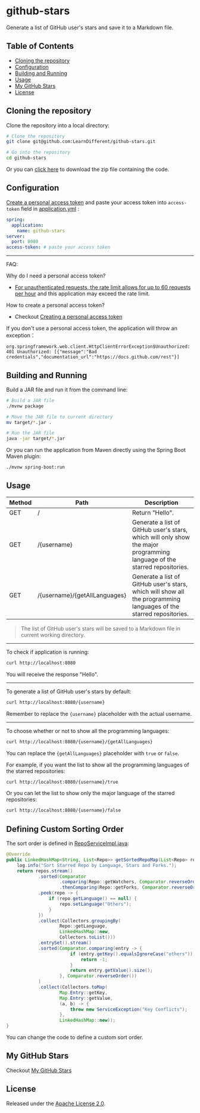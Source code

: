 # github-stars

Generate a list of GitHub user's stars and save it to a Markdown file.

## Table of Contents

* [Cloning the repository](#cloning-the-repository)
* [Configuration](#configuration)
* [Building and Running](#building-and-running)
* [Usage](#usage)
* [My GitHub Stars](#my-github-stars)
* [License](#license)

## Cloning the repository

Clone the repository into a local directory:

```bash
# Clone the repository
git clone git@github.com:LearnDifferent/github-stars.git

# Go into the repository
cd github-stars
```

Or you can [click here](https://github.com/LearnDifferent/github-stars/archive/refs/heads/master.zip) to download the zip file containing the code.

## Configuration

[Create a personal access token](https://github.com/settings/tokens) and paste your access token into `access-token` field in [application.yml](https://github.com/LearnDifferent/github-stars/blob/master/src/main/resources/application.yml) :

```yaml
spring:
  application:
    name: github-stars
server:
  port: 8080
access-token: # paste your access token
```

---

FAQ:

Why do I need a personal access token?

- [For unauthenticated requests, the rate limit allows for up to 60 requests per hour](https://docs.github.com/en/rest/overview/resources-in-the-rest-api#rate-limiting) and this application may exceed the rate limit.

How to create a personal access token?

- Checkout [Creating a personal access token](https://docs.github.com/en/github/authenticating-to-github/keeping-your-account-and-data-secure/creating-a-personal-access-token#creating-a-token)

If you don't use a personal access token, the application will throw an exception：

```
org.springframework.web.client.HttpClientErrorException$Unauthorized: 401 Unauthorized: [{"message":"Bad credentials","documentation_url":"https://docs.github.com/rest"}]
```

## Building and Running

Build a JAR file and run it from the command line:

```bash
# Build a JAR file
./mvnw package

# Move the JAR file to current directory
mv target/*.jar .

# Run the JAR file
java -jar target/*.jar
```

Or you can run the application from Maven directly using the Spring Boot Maven plugin:

```bash
./mvnw spring-boot:run
```

## Usage

| Method | Path                          | Description                                                  |
| ------ | ----------------------------- | ------------------------------------------------------------ |
| GET    | /                             | Return "Hello".                                              |
| GET    | /{username}                   | Generate a list of GitHub user's stars, which will only show the major programming language of the starred repositories. |
| GET    | /{username}/{getAllLanguages} | Generate a list of GitHub user's stars, which will show all the programming languages of the starred repositories. |

> The list of GitHub user's stars will be saved to a Markdown file in current working directory.

---

To check if application is running:

```bash
curl http://localhost:8080
```

You will receive the response "Hello".

---

To generate a list of GitHub user's stars by default:

```bash
curl http://localhost:8080/{username}
```

Remember to replace the `{username}` placeholder with the actual username.

---

To choose whether or not to show all the programming languages:

```bash
curl http://localhost:8080/{username}/{getAllLanguages}
```

You can replace the `{getAllLanguages}` placeholder with `true` or `false`.

For example, if you want the list to show all the programming languages of the starred repositories:

```bash
curl http://localhost:8080/{username}/true
```

Or you can let the list to show only the major language of the starred repositories:

```bash
curl http://localhost:8080/{username}/false
```

## Defining Custom Sorting Order

The sort order is defined in [RepoServiceImpl.java](./src/main/java/com/github/learndifferent/githubstars/service/impl/RepoServiceImpl.java):

```java
@Override
public LinkedHashMap<String, List<Repo>> getSortedRepoMap(List<Repo> repos) {
    log.info("Sort Starred Repo by Language, Stars and Forks.");
    return repos.stream()
            .sorted(Comparator
                    .comparing(Repo::getWatchers, Comparator.reverseOrder())
                    .thenComparing(Repo::getForks, Comparator.reverseOrder()))
            .peek(repo -> {
                if (repo.getLanguage() == null) {
                    repo.setLanguage("Others");
                }
            })
            .collect(Collectors.groupingBy(
                    Repo::getLanguage,
                    LinkedHashMap::new,
                    Collectors.toList()))
            .entrySet().stream()
            .sorted(Comparator.comparing(entry -> {
                        if (entry.getKey().equalsIgnoreCase("others")) {
                            return -1;
                        }
                        return entry.getValue().size();
                    }, Comparator.reverseOrder())
            )
            .collect(Collectors.toMap(
                    Map.Entry::getKey,
                    Map.Entry::getValue,
                    (a, b) -> {
                        throw new ServiceException("Key Conflicts");
                    },
                    LinkedHashMap::new));
}
```

You can change the code to define a custom sort order.

## My GitHub Stars

Checkout [My GitHub Stars](https://github.com/LearnDifferent/my-github-stars)

## License

Released under the [Apache License 2.0](https://www.apache.org/licenses/LICENSE-2.0.txt).

